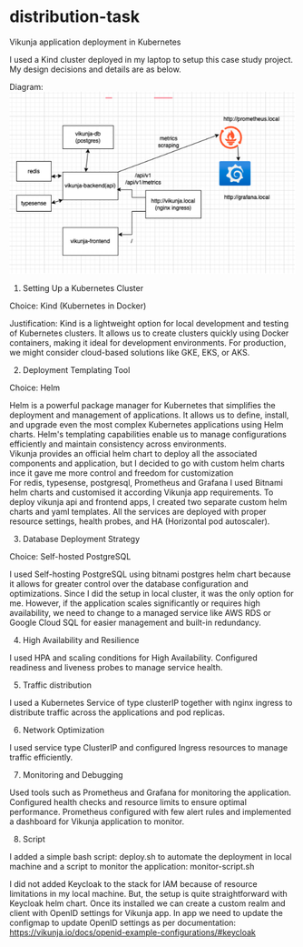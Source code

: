# distribution-task
Vikunja application deployment in Kubernetes 

I used a Kind cluster deployed in my laptop to setup this case study project. My design decisions and details are as below. 

Diagram: 
![alt text](image.png)

1. Setting Up a Kubernetes Cluster

Choice: Kind (Kubernetes in Docker) 

Justification: Kind is a lightweight option for local development and testing of Kubernetes clusters. It allows us to create clusters quickly using Docker containers, making it ideal for development environments. For production, we might consider cloud-based solutions like GKE, EKS, or AKS. 
 

2. Deployment Templating Tool 

Choice: Helm 

Helm is a powerful package manager for Kubernetes that simplifies the deployment and management of applications. It allows us to define, install, and upgrade even the most complex Kubernetes applications using Helm charts. Helm's templating capabilities enable us to manage configurations efficiently and maintain consistency across environments.  
Vikunja provides an official helm chart to deploy all the associated components and application, but I decided to go with custom helm charts ince it gave me more control and freedom for customization  
For redis, typesense, postgresql, Prometheus and Grafana I used Bitnami helm charts and customised it according Vikunja app requirements. To deploy vikunja api and frontend apps, I created two separate custom helm charts and yaml templates. All the services are deployed with proper resource settings, health probes, and HA (Horizontal pod autoscaler). 

 

3. Database Deployment Strategy 

Choice: Self-hosted PostgreSQL 

I used Self-hosting PostgreSQL using bitnami postgres helm chart because it allows for greater control over the database configuration and optimizations. Since I did the setup in local cluster, it was the only option for me. However, if the application scales significantly or requires high availability, we need to change to a managed service like AWS RDS or Google Cloud SQL for easier management and built-in redundancy. 

4. High Availability and Resilience 

I used HPA and scaling conditions for High Availability.  Configured readiness and liveness probes to manage service health. 

5. Traffic distribution 

I used a Kubernetes Service of type clusterIP together with nginx ingress to distribute traffic across the applications and pod replicas. 

6. Network Optimization 

I used service type ClusterIP and configured Ingress resources to manage traffic efficiently. 

7. Monitoring and Debugging 

Used tools such as Prometheus and Grafana for monitoring the application. Configured health checks and resource limits to ensure optimal performance. Prometheus configured with few alert rules and implemented a dashboard for Vikunja application to monitor. 
 
8.  Script

I added a simple bash script: deploy.sh to automate the deployment in local machine and a script to monitor the application: monitor-script.sh

I did not added Keycloak to the stack for IAM because of resource limitations in my local machine. But, the setup is quite straightforward with Keycloak helm chart. Once its installed we can create a custom realm and client with OpenID settings for Vikunja app. In app we need to update the configmap to update OpenID settings as per documentation: https://vikunja.io/docs/openid-example-configurations/#keycloak


 

 

 

 
